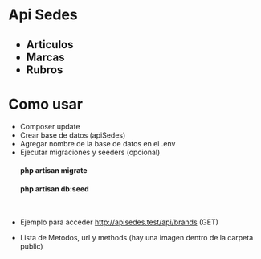<p><h1>Api Sedes</h1></p>
<p>
<h2>
<ul>
    <li>Articulos</li>
    <li>Marcas</li>
    <li>Rubros</li>
</ul>
</h2></p>

<p><h1>Como usar</h1></p>

- Composer update
- Crear base de datos (apiSedes)
- Agregar nombre de la base de datos en el .env
- Ejecutar migraciones y seeders (opcional)
    <h4> php artisan migrate</h4> 
    <h4> php artisan db:seed</h4> 
<br>

- Ejemplo para acceder http://apisedes.test/api/brands (GET)

- Lista de Metodos, url y methods (hay una imagen dentro de la carpeta public)

